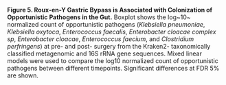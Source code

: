 **Figure 5. Roux-en-Y Gastric Bypass is Associated with Colonization of Opportunistic Pathogens in the Gut.** Boxplot shows the log~10~ normalized count of opportunistic pathogens (_Klebsiella pneumoniae_, _Klebsiella oxytoca_, _Enterococcus faecalis_, _Enterobacter cloacae complex sp_, _Enterobacter cloacae_, _Enterococcus faecium_, and _Clostridium perfringens_) at pre- and post- surgery from the Kraken2- taxonomically classified metagenomic and 16S rRNA gene sequences. Mixed linear models were used to compare the log10 normalized count of opportunistic pathogens between different timepoints. Significant differences at FDR 5% are shown.
